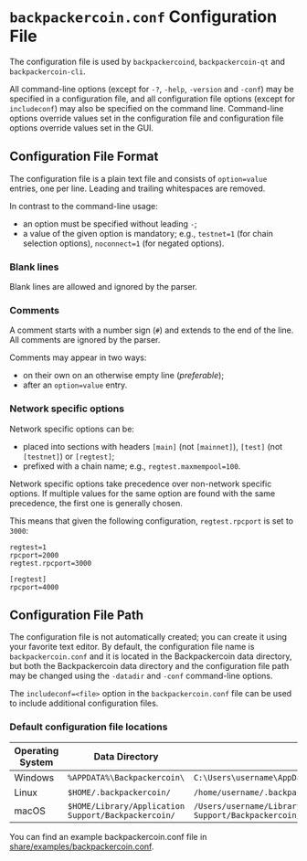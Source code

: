 # `backpackercoin.conf` Configuration File

The configuration file is used by `backpackercoind`, `backpackercoin-qt` and `backpackercoin-cli`.

All command-line options (except for `-?`, `-help`, `-version` and `-conf`) may be specified in a configuration file, and all configuration file options (except for `includeconf`) may also be specified on the command line. Command-line options override values set in the configuration file and configuration file options override values set in the GUI.

## Configuration File Format

The configuration file is a plain text file and consists of `option=value` entries, one per line. Leading and trailing whitespaces are removed.

In contrast to the command-line usage:
- an option must be specified without leading `-`;
- a value of the given option is mandatory; e.g., `testnet=1` (for chain selection options), `noconnect=1` (for negated options).

### Blank lines

Blank lines are allowed and ignored by the parser.

### Comments

A comment starts with a number sign (`#`) and extends to the end of the line. All comments are ignored by the parser.

Comments may appear in two ways:
- on their own on an otherwise empty line (_preferable_);
- after an `option=value` entry.

### Network specific options

Network specific options can be:
- placed into sections with headers `[main]` (not `[mainnet]`), `[test]` (not `[testnet]`) or `[regtest]`;
- prefixed with a chain name; e.g., `regtest.maxmempool=100`.

Network specific options take precedence over non-network specific options.
If multiple values for the same option are found with the same precedence, the
first one is generally chosen.

This means that given the following configuration, `regtest.rpcport` is set to `3000`:

```
regtest=1
rpcport=2000
regtest.rpcport=3000

[regtest]
rpcport=4000
```

## Configuration File Path

The configuration file is not automatically created; you can create it using your favorite text editor. By default, the configuration file name is `backpackercoin.conf` and it is located in the Backpackercoin data directory, but both the Backpackercoin data directory and the configuration file path may be changed using the `-datadir` and `-conf` command-line options.

The `includeconf=<file>` option in the `backpackercoin.conf` file can be used to include additional configuration files.

### Default configuration file locations

Operating System | Data Directory | Example Path
-- | -- | --
Windows | `%APPDATA%\Backpackercoin\` | `C:\Users\username\AppData\Roaming\Backpackercoin\backpackercoin.conf`
Linux | `$HOME/.backpackercoin/` | `/home/username/.backpackercoin/backpackercoin.conf`
macOS | `$HOME/Library/Application Support/Backpackercoin/` | `/Users/username/Library/Application Support/Backpackercoin/backpackercoin.conf`

You can find an example backpackercoin.conf file in [share/examples/backpackercoin.conf](../share/examples/backpackercoin.conf).
